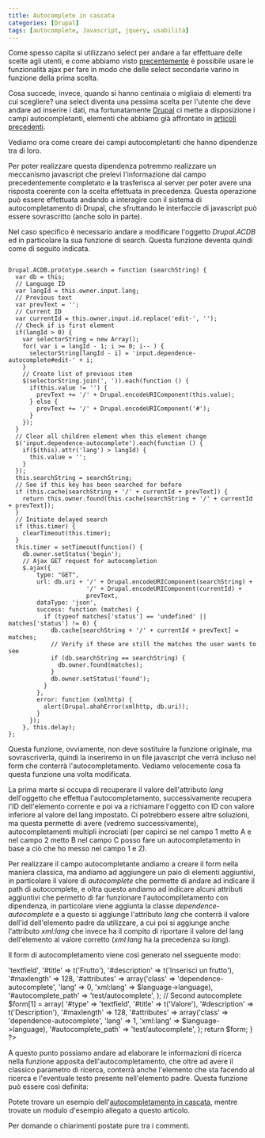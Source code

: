 ```yaml
---
title: Autocomplete in cascata
categories: [Drupal]
tags: [autocomplete, Javascript, jquery, usabilità]
---
```

Come spesso capita si utilizzano select per andare a far effettuare delle scelte agli utenti, e come abbiamo visto <a href="/tutorial/testahah">precentemente</a> è possibile usare le funzionalità ajax per fare in modo che delle select secondarie varino in funzione della prima scelta.

Cosa succede, invece, quando si hanno centinaia o migliaia di elementi tra cui scegliere? una select diventa una pessima scelta per l'utente che deve andare ad inserire i dati, ma fortunatamente <a href="/drupal">Drupal</a> ci mette a disposizione i campi autocompletanti, elementi che abbiamo già affrontato in <a href="/drupal/campo_autocomplete">articoli precedenti</a>.

Vediamo ora come creare dei campi autocompletanti che hanno dipendenze tra di loro.
<!--break-->
Per poter realizzare questa dipendenza potremmo realizzare un meccanismo javascript che prelevi l'informazione dal campo precedentemente completato e la trasferisca al server per poter avere una risposta coerente con la scelta effettuata in precedenza. Questa operazione può essere effettuata andando a interagire con il sistema di autocompletamento di Drupal, che sfruttando le interfaccie di javascript può essere sovrascritto (anche solo in parte).

Nel caso specifico è necessario andare a modificare l'oggetto _Drupal.ACDB_ ed in particolare la sua funzione di search. Questa funzione deventa quindi come di seguito indicata.
~~~language-php

Drupal.ACDB.prototype.search = function (searchString) {
  var db = this;
  // Language ID
  var langId = this.owner.input.lang;
  // Previous text
  var prevText = '';
  // Current ID
  var currentId = this.owner.input.id.replace('edit-', '');
  // Check if is first element
  if(langId > 0) {
    var selectorString = new Array();
    for( var i = langId - 1; i >= 0; i-- ) {
      selectorString[langId - i] = 'input.dependence-autocomplete#edit-' + i;
    }
    // Create list of previous item
    $(selectorString.join(', ')).each(function () {
      if(this.value != '') {
        prevText += '/' + Drupal.encodeURIComponent(this.value);
      } else {
        prevText += '/' + Drupal.encodeURIComponent('#');
      }
    });
  }
  // Clear all children element when this element change
  $('input.dependence-autocomplete').each(function () {
    if($(this).attr('lang') > langId) {
      this.value = '';
    }
  });
  this.searchString = searchString;
  // See if this key has been searched for before
  if (this.cache[searchString + '/' + currentId + prevText]) {
    return this.owner.found(this.cache[searchString + '/' + currentId + prevText]);
  }
  // Initiate delayed search
  if (this.timer) {
    clearTimeout(this.timer);
  }
  this.timer = setTimeout(function() {
    db.owner.setStatus('begin');
    // Ajax GET request for autocompletion
    $.ajax({
        type: "GET",
        url: db.uri + '/' + Drupal.encodeURIComponent(searchString) +
                      '/' + Drupal.encodeURIComponent(currentId) +
                      prevText,
        dataType: 'json',
        success: function (matches) {
          if (typeof matches['status'] == 'undefined' || matches['status'] != 0) {
            db.cache[searchString + '/' + currentId + prevText] = matches;
            // Verify if these are still the matches the user wants to see
            if (db.searchString == searchString) {
              db.owner.found(matches);
            }
            db.owner.setStatus('found');
          }
        },
        error: function (xmlhttp) {
          alert(Drupal.ahahError(xmlhttp, db.uri));
        }
      });
    }, this.delay);
};

~~~


Questa funzione, ovviamente, non deve sostituire la funzione originale, ma sovrascriverla, quindi la inseriremo in un file javascript che verrà incluso nel form che conterrà l'autocompletamento. Vediamo velocemente cosa fa questa funzione una volta modificata.

La prima marte si occupa di recuperare il valore dell'attributo _lang_ dell'oggetto che effettua l'autocompletamento, successivamente recupera l'ID dell'elemento corrente e poi va a richiamare l'oggetto con ID con valore inferiore al valore del lang impostato. Ci potrebbero essere altre soluzioni, ma questa permette di avere (vedremo successivamente), autocompletamenti multipli incrociati (per capirci se nel campo 1 metto A e nel campo 2 metto B nel campo C posso fare un autocompletamento in base a ciò che ho messo nel campo 1 e 2).

Per realizzare il campo autocompletante andiamo a creare il form nella maniera classica, ma andiamo ad aggiungere un paio di elementi aggiuntivi, in particolare il valore di _autocomplete_ che permette di andare ad indicare il path di autocomplete, e oltra questo andiamo ad indicare alcuni attributi aggiuntivi che permetto di far funzionare l'autocomplletamento con dipendenza, in particolare viene aggiunta la classe _dependence-autocomplete_ e a questo si aggiunge l'attributo _lang_ che conterrà il valore dell'id dell'elemento padre da utilizzare, a cui poi si aggiunge anche l'attributo _xml:lang_ che invece ha il compito di riportare il valore del lang dell'elemento al valore corretto (_xml:lang_ ha la precedenza su _lang_).

Il form di autocompletamento viene così generato nel sseguente modo:
<?php
function funzione_genera_form() {
  global $language;
  $form =  array();
  drupal_add_js(drupal_get_path('module','testautocomplete').'/js/script.js');
  // First autocomplete
  $form[0] = array(
    '#type'          => 'textfield',
    '#title'         => t('Frutto'),
    '#description'   => t('Inserisci un frutto'),
    '#maxlength'     => 128,
    '#attributes'    => array('class' => 'dependence-autocomplete', 'lang' => 0, 'xml:lang' => $language->language),
    '#autocomplete_path' => 'test/autocomplete',
  );
  // Second autocomplete
  $form[1] = array(
    '#type'          => 'textfield',
    '#title'         => t('Valore'),
    '#description'   => t('Description'),
    '#maxlength'     => 128,
    '#attributes'    => array('class' => 'dependence-autocomplete', 'lang' => 1, 'xml:lang' => $language->language),
    '#autocomplete_path' => 'test/autocomplete',
  );
  return $form;
}
?>

A questo punto possiamo andare ad elaborare le informazioni di ricerca nella funzione apposita dell'autocompletamento, che oltre ad avere il classico parametro di ricerca, conterrà anche l'elemento che sta facendo al ricerca e l'eventuale testo presente nell'elemento padre.
Questa funzione può essere così definita:
<?php
/** Genera l'output necessario all'autocompletamento.
 *
 * @param $string
 *   Stringa inserita che deve essere elaborata.
 *
 * @param $previous
 *   Stringa contenente il termine padre di cui trovare i figli.
 *
 * @return
 *   JSON data array
 */
function _test_autocomplete($string, $container, $previous = '') {
  // Contenitore per i dati
  $data = array();
  /* ... */
  // Riporto l'array finale
  return drupal_json($data);
}
?>

Potete trovare un esempio dell'<a href="/tutorial/multiple-autocomplete">autocompletamento in cascata</a>, mentre trovate un modulo d'esempio allegato a questo articolo.

Per domande o chiarimenti postate pure tra i commenti.